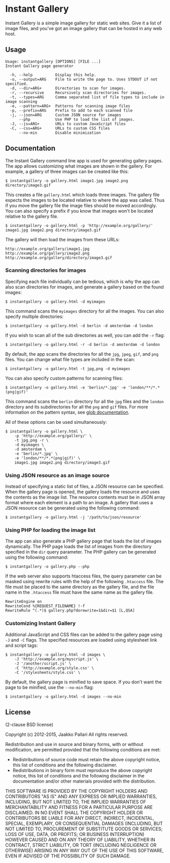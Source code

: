 # Instant Gallery

Instant Gallery is a simple image gallery for static web sites.
Give it a list of image files, and you've got an image gallery that can be hosted in any web host.

## Usage

    Usage: instantgallery [OPTIONS] [FILE ...]
    Instant Gallery page generator
    
      -h, --help          Display this help.
      -o, --output=ARG    File to write the page to. Uses STDOUT if not specified.
      -d, --dir=ARG+      Directories to scan for images.
      -r, --recursive     Recursively scan directories for images.
      -t, --types=ARG     Comma separated list of file types to include in image scanning
      -e, --pattern=ARG+  Patterns for scanning image files
      -p, --prefix=ARG    Prefix to add to each scanned file
      -j, --json=ARG      Custom JSON source for images
          --php           Use PHP to load the list of images.
      -J, --js=ARG+       URLs to custom JavaScript files
      -C, --css=ARG+      URLs to custom CSS files
          --no-min        Disable minimization
    

## Documentation

The Instant Gallery command line app is used for generating gallery pages.
The app allows customizing what images are shown in the gallery.
For example, a gallery of three images can be created like this:

    $ instantgallery -o gallery.html image1.jpg image2.png directory/image3.gif

This creates a file `gallery.html` which loads three images.
The gallery file expects the images to be located relative to where the app was called.
Thus if you move the gallery file the image files should be moved accordingly.
You can also specify a prefix if you know that images won't be located relative to the gallery file.

    $ instantgallery -o gallery.html -p 'http://example.org/gallery/' image1.jpg image2.png directory/image3.gif

The gallery will then load the images from these URLs:

    http://example.org/gallery/image1.jpg
    http://example.org/gallery/image2.png
    http://example.org/gallery/directory/image3.gif

### Scanning directories for images

Specifying each file individually can be tedious, which is why the app can also scan directories for images, and generate a gallery based on the found images:

    $ instantgallery -o gallery.html -d myimages

This command scans the `myimages` directory for all the images.
You can also specify multiple directories:

    $ instantgallery -o gallery.html -d berlin -d amsterdam -d london

If you wish to scan all of the sub directories as well, you can add the `-r` flag:

    $ instantgallery -o gallery.html -r -d berlin -d amsterdam -d london

By default, the app scans the directories for all the `jpg`, `jpeg`, `gif`, and `png` files.
You can change what file types are included in the scan:

    $ instantgallery -o gallery.html -t jpg,png -d myimages

You can also specify custom patterns for scanning files:

    $ instantgallery -o gallery.html -e 'berlin/*.jpg' -e 'london/**/*.*(png|gif)'

This command scans the `berlin` directory for all the `jpg` files and the `london` directory and its subdirectories for all the `png` and `gif` files.
For more information on the pattern syntax, see [glob documentation](https://github.com/isaacs/node-glob#glob-primer).

All of these options can be used simultaneously:

    $ instantgallery -o gallery.html \
        -p 'http://example.org/gallery/' \
        -t jpg,png -r \
        -d myimages \
        -d amsterdam \
        -e 'berlin/*.jpg' \
        -e 'london/**/*.*(png|gif)' \
        image1.jpg image2.png directory/image3.gif

### Using JSON resource as an image source

Instead of specifying a static list of files, a JSON resource can be specified.
When the gallery page is opened, the gallery loads the resource and uses the contents as the image list. 
The resource contents must be in JSON array format where each element is a path to an image.
A gallery that uses a JSON resource can be generated using the following command:

    $ instantgallery -o gallery.html -j '/path/to/json/resource'

### Using PHP for loading the image list

The app can also generate a PHP gallery page that loads the list of images dynamically.
The PHP page loads the list of images from the directory specified in the `dir` query parameter.
The PHP gallery can be generated using the following command:

    $ instantgallery -o gallery.php --php

If the web server also supports htaccess files, the query parameter can be masked using rewrite rules with the help of the following `.htaccess` file.
The file must be placed to the same directory as the gallery file, and the file name in the `.htaccess` file must have the same name as the gallery file.

    RewriteEngine on
    RewriteCond %{REQUEST_FILENAME} !-f
    RewriteRule ^(.*)$ gallery.php?dorewrite=1&dir=$1 [L,QSA]

### Customizing Instant Gallery

Additional JavaScript and CSS files can be added to the gallery page using `-J` and `-C` flags.
The specified resources are loaded using stylesheet link and script tags:

    $ instantgallery -o gallery.html -d images \
        -J 'http://example.org/myscript.js' \
        -J '/another/script.js' \
        -C 'http://example.org/style.css' \
        -C '/stylesheets/style.css' \

By default, the gallery page is minified to save space.
If you don't want the page to be minified, use the `--no-min` flag:

    $ instantgallery -o gallery.html -d images --no-min


## License

(2-clause BSD license)

Copyright (c) 2012-2015, Jaakko Pallari
All rights reserved.

Redistribution and use in source and binary forms, with or without
modification, are permitted provided that the following conditions are met:

* Redistributions of source code must retain the above copyright notice, this
list of conditions and the following disclaimer.
* Redistributions in binary form must reproduce the above copyright notice,
this list of conditions and the following disclaimer in the documentation
and/or other materials provided with the distribution.

THIS SOFTWARE IS PROVIDED BY THE COPYRIGHT HOLDERS AND CONTRIBUTORS "AS IS" AND
ANY EXPRESS OR IMPLIED WARRANTIES, INCLUDING, BUT NOT LIMITED TO, THE IMPLIED
WARRANTIES OF MERCHANTABILITY AND FITNESS FOR A PARTICULAR PURPOSE ARE
DISCLAIMED. IN NO EVENT SHALL THE COPYRIGHT HOLDER OR CONTRIBUTORS BE LIABLE
FOR ANY DIRECT, INDIRECT, INCIDENTAL, SPECIAL, EXEMPLARY, OR CONSEQUENTIAL
DAMAGES (INCLUDING, BUT NOT LIMITED TO, PROCUREMENT OF SUBSTITUTE GOODS OR
SERVICES; LOSS OF USE, DATA, OR PROFITS; OR BUSINESS INTERRUPTION) HOWEVER
CAUSED AND ON ANY THEORY OF LIABILITY, WHETHER IN CONTRACT, STRICT LIABILITY,
OR TORT (INCLUDING NEGLIGENCE OR OTHERWISE) ARISING IN ANY WAY OUT OF THE USE
OF THIS SOFTWARE, EVEN IF ADVISED OF THE POSSIBILITY OF SUCH DAMAGE.


